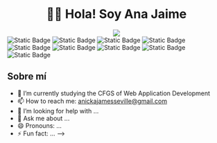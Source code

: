 <div align="center">
<h1 align="center"> 🙋‍♀️​ Hola! Soy Ana Jaime </h1>
<img src="https://github.com/user-attachments/assets/7e0de28a-4a92-41f7-8ce2-ea0957c423f0">
</div>
<div align="left">
<img alt="Static Badge" src="https://img.shields.io/badge/Java%20-%20%23bb8fce">
<img alt="Static Badge" src="https://img.shields.io/badge/JacaScript%20-%20%2373c6b6">
<img alt="Static Badge" src="https://img.shields.io/badge/CSS%20-%20%23f06292">
<img alt="Static Badge" src="https://img.shields.io/badge/Json%20-%20%239ccc65">
<img alt="Static Badge" src="https://img.shields.io/badge/HTML%20-%20%232196f3">
<img alt="Static Badge" src="https://img.shields.io/badge/SQL%20-%20%2300897b">
<img alt="Static Badge" src="https://img.shields.io/badge/Arduino%20-%20%2300bcd4">
<img alt="Static Badge" src="https://img.shields.io/badge/React%20-%20%239c27b0">
<img alt="Static Badge" src="https://img.shields.io/badge/Vercel%20-%20%2300FF33">

</div>



## Sobre mí
- 🌱 I’m currently studying the CFGS of Web Application Development
- 📫 How to reach me: anickajamesseville@gmail.com
- 🤔 I’m looking for help with ...
- 💬 Ask me about ...
- 😄 Pronouns: ...
- ⚡ Fun fact: ...
-->
